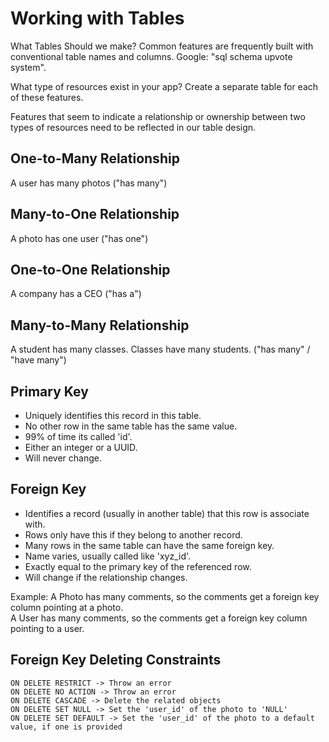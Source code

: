 # Working with Tables

What Tables Should we make?
Common features are frequently built with conventional table names and columns.
Google: "sql schema upvote system".

What type of resources exist in your app? Create a separate table for each of these features.

Features that seem to indicate a relationship or ownership between two types of resources need to be reflected in our 
table design.

## One-to-Many Relationship
A user has many photos ("has many")

## Many-to-One Relationship
A photo has one user ("has one")

## One-to-One Relationship
A company has a CEO ("has a")

## Many-to-Many Relationship
A student has many classes. Classes have many students. ("has many" / "have many")

## Primary Key
* Uniquely identifies this record in this table.
* No other row in the same table has the same value.
* 99% of time its called 'id'.
* Either an integer or a UUID.
* Will never change.

## Foreign Key
* Identifies a record (usually in another table) that this row is associate with.
* Rows only have this if they belong to another record.
* Many rows in the same table can have the same foreign key.
* Name varies, usually called like 'xyz_id'.
* Exactly equal to the primary key of the referenced row.
* Will change if the relationship changes.

Example: 
A Photo has many comments, so the comments get a foreign key column pointing at a photo.  
A User has many comments, so the comments get a foreign key column pointing to a user.  

## Foreign Key Deleting Constraints
```
ON DELETE RESTRICT -> Throw an error
ON DELETE NO ACTION -> Throw an error
ON DELETE CASCADE -> Delete the related objects
ON DELETE SET NULL -> Set the 'user_id' of the photo to 'NULL'
ON DELETE SET DEFAULT -> Set the 'user_id' of the photo to a default value, if one is provided
```

